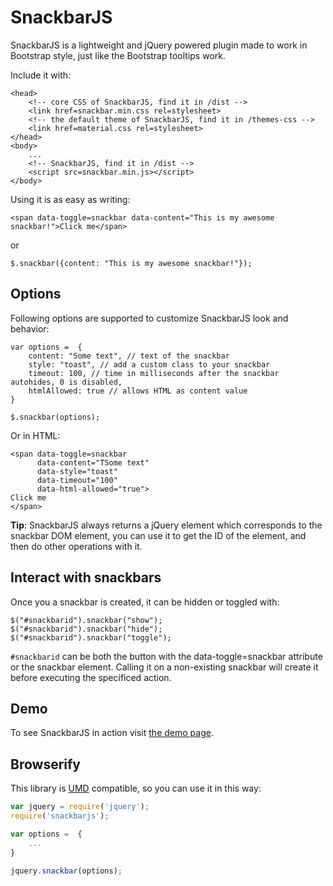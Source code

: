 # SnackbarJS

SnackbarJS is a lightweight and jQuery powered plugin made to work in Bootstrap style, just like the Bootstrap tooltips work.

Include it with:

    <head>
        <!-- core CSS of SnackbarJS, find it in /dist -->
        <link href=snackbar.min.css rel=stylesheet>
        <!-- the default theme of SnackbarJS, find it in /themes-css -->
        <link href=material.css rel=stylesheet>
    </head>
    <body>
        ...
        <!-- SnackbarJS, find it in /dist -->
        <script src=snackbar.min.js></script>
    </body>

Using it is as easy as writing:

    <span data-toggle=snackbar data-content="This is my awesome snackbar!">Click me</span>

or

    $.snackbar({content: "This is my awesome snackbar!"});

## Options

Following options are supported to customize SnackbarJS look and behavior:

    var options =  {
        content: "Some text", // text of the snackbar
        style: "toast", // add a custom class to your snackbar
        timeout: 100, // time in milliseconds after the snackbar autohides, 0 is disabled,
        htmlAllowed: true // allows HTML as content value
    }

    $.snackbar(options);

Or in HTML:

    <span data-toggle=snackbar
          data-content="TSome text"
          data-style="toast"
          data-timeout="100"
          data-html-allowed="true">
    Click me
    </span>


**Tip**: SnackbarJS always returns a jQuery element which corresponds to the snackbar DOM element, you can use it to get the ID of the element, and then do other operations with it.

## Interact with snackbars

Once you a snackbar is created, it can be hidden or toggled with:

    $("#snackbarid").snackbar("show");
    $("#snackbarid").snackbar("hide");
    $("#snackbarid").snackbar("toggle");

`#snackbarid` can be both the button with the data-toggle=snackbar attribute or the snackbar element.
Calling it on a non-existing snackbar will create it before executing the specificed action.

## Demo

To see SnackbarJS in action visit [the demo page](http://fezvrasta.github.io/snackbarjs/).

Browserify
----------
This library is [UMD](https://github.com/umdjs/umd) compatible, so you can use it in this way:

```javascript
var jquery = require('jquery');
require('snackbarjs');

var options =  {
    ...
}

jquery.snackbar(options);
```